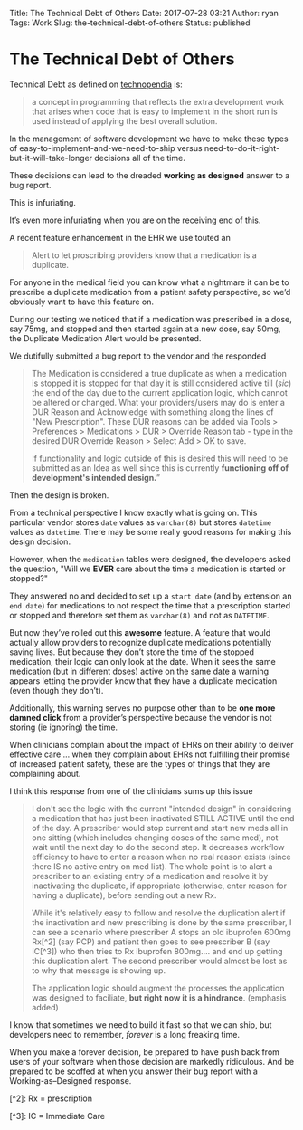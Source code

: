 Title: The Technical Debt of Others
Date: 2017-07-28 03:21
Author: ryan
Tags: Work
Slug: the-technical-debt-of-others
Status: published

# The Technical Debt of Others

Technical Debt as defined on [technopendia](https://www.techopedia.com) is:

> a concept in programming that reflects the extra development work that arises when code that is easy to implement in the short run is used instead of applying the best overall solution.

In the management of software development we have to make these types of easy-to-implement-and-we-need-to-ship versus need-to-do-it-right-but-it-will-take-longer decisions all of the time.

These decisions can lead to the dreaded **working as designed** answer to a bug report.

This is infuriating.

It’s even more infuriating when you are on the receiving end of this.

A recent feature enhancement in the EHR we use touted an

> Alert to let proscribing providers know that a medication is a duplicate.

For anyone in the medical field you can know what a nightmare it can be to prescribe a duplicate medication from a patient safety perspective, so we’d obviously want to have this feature on.

During our testing we noticed that if a medication was prescribed in a dose, say 75mg, and stopped and then started again at a new dose, say 50mg, the Duplicate Medication Alert would be presented.

We dutifully submitted a bug report to the vendor and the responded

> The Medication is considered a true duplicate as when a medication is stopped it is stopped for that day it is still considered active till (*sic*) the end of the day due to the current application logic, which cannot be altered or changed. What your providers/users may do is enter a DUR Reason and Acknowledge with something along the lines of "New Prescription". These DUR reasons can be added via Tools \> Preferences \> Medications \> DUR \> Override Reason tab - type in the desired DUR Override Reason \> Select Add \> OK to save.
>
> If functionality and logic outside of this is desired this will need to be submitted as an Idea as well since this is currently **functioning off of development's intended design.**”

Then the design is broken.

From a technical perspective I know exactly what is going on. This particular vendor stores `date` values as `varchar(8)` but stores `datetime` values as `datetime`. There may be some really good reasons for making this design decision.

However, when the `medication` tables were designed, the developers asked the question, "Will we **EVER** care about the time a medication is started or stopped?"

They answered no and decided to set up a `start date` (and by extension an `end date`) for medications to not respect the time that a prescription started or stopped and therefore set them as `varchar(8)` and not as `DATETIME`.

But now they’ve rolled out this **awesome** feature. A feature that would actually allow providers to recognize duplicate medications potentially saving lives. But because they don’t store the time of the stopped medication, their logic can only look at the date. When it sees the same medication (but in different doses) active on the same date a warning appears letting the provider know that they have a duplicate medication (even though they don’t).

Additionally, this warning serves no purpose other than to be **one more damned click** from a provider’s perspective because the vendor is not storing (ie ignoring) the time.

When clinicians complain about the impact of EHRs on their ability to deliver effective care ... when they complain about EHRs not fulfilling their promise of increased patient safety, these are the types of things that they are complaining about.

I think this response from one of the clinicians sums up this issue

> I don't see the logic with the current "intended design" in considering a medication that has just been inactivated STILL ACTIVE until the end of the day. A prescriber would stop current and start new meds all in one sitting (which includes changing doses of the same med), not wait until the next day to do the second step. It decreases workflow efficiency to have to enter a reason when no real reason exists (since there IS no active entry on med list). The whole point is to alert a prescriber to an existing entry of a medication and resolve it by inactivating the duplicate, if appropriate (otherwise, enter reason for having a duplicate), before sending out a new Rx.
>
> While it's relatively easy to follow and resolve the duplication alert if the inactivation and new prescribing is done by the same prescriber, I can see a scenario where prescriber A stops an old ibuprofen 600mg Rx\[\^2\] (say PCP) and patient then goes to see prescriber B (say IC\[\^3\]) who then tries to Rx ibuprofen 800mg…. and end up getting this duplication alert. The second prescriber would almost be lost as to why that message is showing up.
>
> The application logic should augment the processes the application was designed to faciliate, **but right now it is a hindrance**. (emphasis added)

I know that sometimes we need to build it fast so that we can ship, but developers need to remember, *forever* is a long freaking time.

When you make a forever decision, be prepared to have push back from users of your software when those decision are markedly ridiculous. And be prepared to be scoffed at when you answer their bug report with a Working-as–Designed response.

\[\^2\]: Rx = prescription

\[\^3\]: IC = Immediate Care
